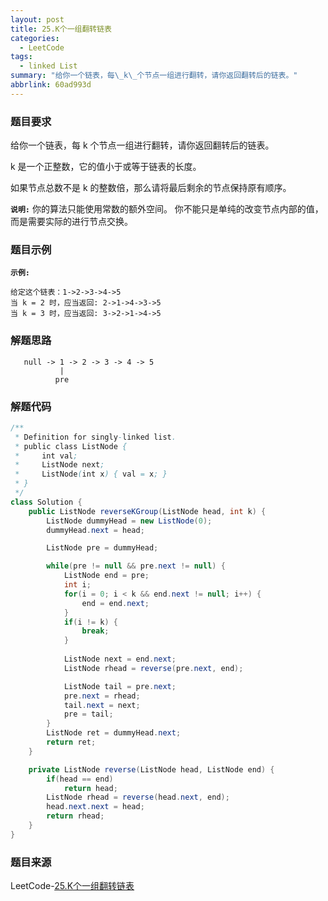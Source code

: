 ```yaml
---
layout: post
title: 25.K个一组翻转链表
categories:
  - LeetCode
tags:
  - linked List
summary: "给你一个链表，每\_k\_个节点一组进行翻转，请你返回翻转后的链表。"
abbrlink: 60ad993d
---
```


### 题目要求
给你一个链表，每 k 个节点一组进行翻转，请你返回翻转后的链表。

k 是一个正整数，它的值小于或等于链表的长度。

如果节点总数不是 k 的整数倍，那么请将最后剩余的节点保持原有顺序。


**`说明:`**
你的算法只能使用常数的额外空间。
你不能只是单纯的改变节点内部的值，而是需要实际的进行节点交换。

### 题目示例
**`示例:`**
```
给定这个链表：1->2->3->4->5
当 k = 2 时，应当返回: 2->1->4->3->5
当 k = 3 时，应当返回: 3->2->1->4->5
```

### 解题思路
```
   null -> 1 -> 2 -> 3 -> 4 -> 5
           |    
          pre

```


### 解题代码
```java
/**
 * Definition for singly-linked list.
 * public class ListNode {
 *     int val;
 *     ListNode next;
 *     ListNode(int x) { val = x; }
 * }
 */
class Solution {
    public ListNode reverseKGroup(ListNode head, int k) {
        ListNode dummyHead = new ListNode(0);
        dummyHead.next = head;

        ListNode pre = dummyHead;

        while(pre != null && pre.next != null) {
            ListNode end = pre;
            int i;
            for(i = 0; i < k && end.next != null; i++) {
                end = end.next;
            }
            if(i != k) {
                break;
            }
                
            ListNode next = end.next;
            ListNode rhead = reverse(pre.next, end);

            ListNode tail = pre.next;
            pre.next = rhead;
            tail.next = next;
            pre = tail;
        }
        ListNode ret = dummyHead.next;
        return ret;
    }

    private ListNode reverse(ListNode head, ListNode end) {
        if(head == end) 
            return head;
        ListNode rhead = reverse(head.next, end);
        head.next.next = head;
        return rhead;
    }
}
```

### 题目来源
LeetCode-[25.K个一组翻转链表](https://leetcode-cn.com/problems/reverse-nodes-in-k-group/)
